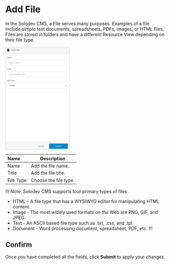 # Add File 

In the Solodev CMS, a File serves many purposes. Examples of a file include simple text documents, spreadsheets, PDFs, images, or HTML files. Files are stored in folders and have a different Resource View depending on their file type.

<img src="../../../../images/documents10.jpg" alt="documents10" style="width: 40%; display: block"></a>

**Name** | **Description**
:--- | ---
Name | Add the file name.
Title | Add the file title.
File Type | Choose the file type.

!!! Note:
Solodev CMS supports four primary types of files:

- HTML - A file type that has a WYSIWYG editor for manipulating HTML content.
- Image - The most widely used formats on the Web are PNG, GIF, and JPEG.
- Text - An ASCII based file type such as .txt, .css, and .tpl.
- Document - Word processing document, spreadsheet, PDF, etc.
!!!

## Confirm

Once you have completed all the fields, click **Submit** to apply your changes.